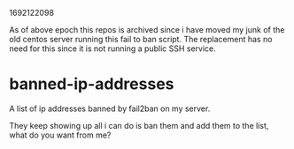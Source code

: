 1692122098 

As of above epoch this repos is archived since i have moved my junk of the old centos server running this fail to ban script.
The replacement has no need for this since it is not running a public SSH service.


# banned-ip-addresses
A list of ip addresses banned by fail2ban on my server.

They keep showing up all i can do is ban them and add them to the list, what do you want from me?


